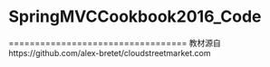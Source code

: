# SpringMVCCookbook2016_Code
==================================
教材源自https://github.com/alex-bretet/cloudstreetmarket.com

